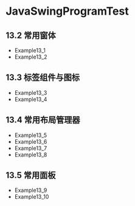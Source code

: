 ﻿# JavaSwingProgramTest
## 13.2 常用窗体
* Example13_1
* Example13_2
## 13.3 标签组件与图标
* Example13_3
* Example13_4
## 13.4 常用布局管理器
* Example13_5
* Example13_6
* Example13_7
* Example13_8
## 13.5 常用面板
* Example13_9
* Example13_10